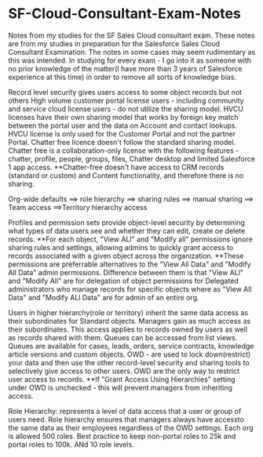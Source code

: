 # SF-Cloud-Consultant-Exam-Notes
Notes from my studies for the SF Sales Cloud consultant exam.
These notes are from my studies in preparation for the Salesforce Sales Cloud Consultant Examination. The notes in some cases may seem rudimentary as this was intended. In studying for every exam - I go into it as someone with no prior knowledge of the matter(I have more than 3 years of Salesforce experience at this time) in order to remove all sorts of knowledge bias. 

Record level security gives users access to some object records but not others High volume customer portal license users - including community and service cloud license users - do not utilize the sharing model. HVCU licenses have their own sharing model that works by foreign key match between the portal user and the data on Account and contact lookups.
HVCU license is only used for the Customer Portal and not the partner Portal.
Chatter free licence doesn't follow the standard sharing model. Chatter free is a collaboration-only license with the following features - chatter, profile, people, groups, files,
Chatter desktop and limited Salesforce 1 app access. **Chatter-free doesn't have access to CRM records (standard or custom) and Content functionality, and therefore there is no sharing.

Org-wide defaults ==> role hierarchy ==> sharing rules ==> manual sharing ==> Team access ==>Territory hierarchy access

Profiles and permission sets provide object-level security by determining what types of data users see and whether they can edit, create oe delete records. **For each object, "View ALl" and "Modify all" permissions ignore sharing rules and settings, allowing admins to quickly grant access to records associated with a given object across the organization.
**These permissions are preferrable alternatives to the "View All Data" and "Modify All Data" admin permissions. Difference between them is that "View ALl" and "Modify All" are for delegation of object permissions for Delegated administrators who manage records for specific objects where as "View All Data" and "Modify ALl Data" are for admin of an entire org.

Users in higher hierarchy(role or territory) inherit the same data access as their subordinates for Standard objects.
Managers gain as much access as their subordinates. This access applies to records owned by users as well as records shared with them.
Queues can be accessed from list views. 
Queues are available for cases, leads, orders, service contracts, knowledge article versions and custom objects.
OWD - are used to lock down(restrict) your data and then use the other record-level security and sharing tools to selectively give access to other users.
OWD are the only way to restrict user access to records.
**If "Grant Access Using Hierarchies" setting under OWD is unchecked - this will prevent managers from inheriting access. 

Role Hierarchy: represents a level of data access that a user or group of users need.
Role hierarchy ensures that managers always have accessto the same data as their employees regardless of the OWD settings.
Each org is allowed 500 roles. Best practice to keep non-portal roles to 25k and portal roles to 100k. ANd 10 role levels.
